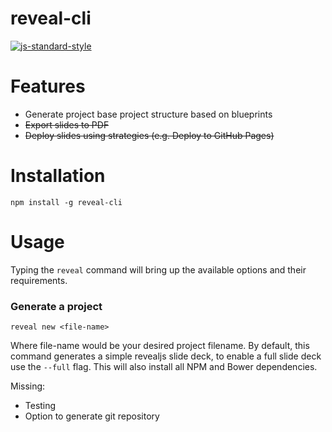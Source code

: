 reveal-cli
======================================================================

[![js-standard-style](https://img.shields.io/badge/code%20style-standard-brightgreen.svg)](http://standardjs.com/)

Features
======================================================================

- Generate project base project structure based on blueprints
- ~~Export slides to PDF~~
- ~~Deploy slides using strategies (e.g. Deploy to GitHub Pages)~~

Installation
======================================================================

```
npm install -g reveal-cli
```

Usage
======================================================================

Typing the `reveal` command will bring up the available options and their requirements.

### Generate a project

```
reveal new <file-name>
```

Where file-name would be your desired project filename. By default, this command generates a simple revealjs slide deck, to enable a full slide deck use the `--full` flag. This will also install all NPM and Bower dependencies.

Missing:
- Testing
- Option to generate git repository
